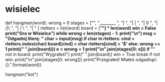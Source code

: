 # wisielec
def hangman(word):
    wrong = 0
    stages = ["",
             "________        ",
             "|               ",
             "|        |      ",
             "|        0      ",
             "|       /|\     ",
             "|       / \     ",
             "|               "
              ]
    rletters = list(word)
    board = ["__"] * len(word)
    win = False
    print("Gra w Wisielca")
    while wrong < len(stages) - 1:
        print("\n")
        msg = "Odgadnij literę: "
        char = input(msg)
        if char in rletters:
            cind = rletters.index(char)
            board[cind] = char
            rletters[cind] = '$'
        else:
            wrong += 1
        print((" ".join(board)))
        e = wrong + 1
        print("\n".join(stages[0: e]))
        if "__" not in board:
            print("Wygrałeś!")
            print(" ".join(board))
            win = True
            break
    if not win:
        print("\n".join(stages[0: wrong]))
        print("Przegrałeś! Miałeś odgadnąć: {}.".format(word))

hangman("kot")
